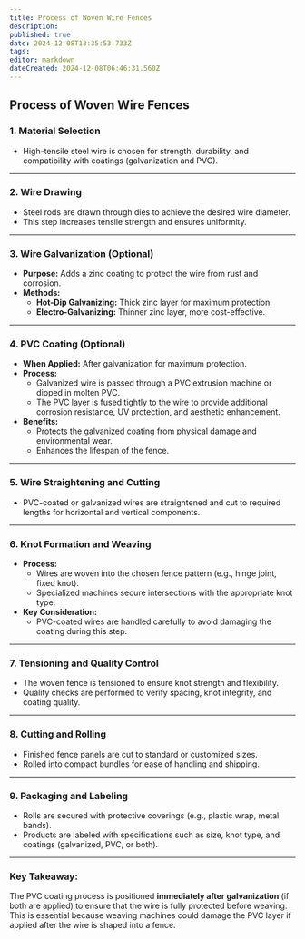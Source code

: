 ```yaml
---
title: Process of Woven Wire Fences
description: 
published: true
date: 2024-12-08T13:35:53.733Z
tags: 
editor: markdown
dateCreated: 2024-12-08T06:46:31.560Z
---
```


## Process of Woven Wire Fences

### **1. Material Selection**  
- High-tensile steel wire is chosen for strength, durability, and compatibility with coatings (galvanization and PVC).  

---

### **2. Wire Drawing**  
- Steel rods are drawn through dies to achieve the desired wire diameter.  
- This step increases tensile strength and ensures uniformity.  

---

### **3. Wire Galvanization (Optional)**  
- **Purpose:** Adds a zinc coating to protect the wire from rust and corrosion.  
- **Methods:**
  - **Hot-Dip Galvanizing:** Thick zinc layer for maximum protection.  
  - **Electro-Galvanizing:** Thinner zinc layer, more cost-effective.  

---

### **4. PVC Coating (Optional)**  
- **When Applied:** After galvanization for maximum protection.  
- **Process:**  
  - Galvanized wire is passed through a PVC extrusion machine or dipped in molten PVC.  
  - The PVC layer is fused tightly to the wire to provide additional corrosion resistance, UV protection, and aesthetic enhancement.  
- **Benefits:**  
  - Protects the galvanized coating from physical damage and environmental wear.  
  - Enhances the lifespan of the fence.  

---

### **5. Wire Straightening and Cutting**  
- PVC-coated or galvanized wires are straightened and cut to required lengths for horizontal and vertical components.  

---

### **6. Knot Formation and Weaving**  
- **Process:**  
  - Wires are woven into the chosen fence pattern (e.g., hinge joint, fixed knot).  
  - Specialized machines secure intersections with the appropriate knot type.  
- **Key Consideration:**  
  - PVC-coated wires are handled carefully to avoid damaging the coating during this step.  

---

### **7. Tensioning and Quality Control**  
- The woven fence is tensioned to ensure knot strength and flexibility.  
- Quality checks are performed to verify spacing, knot integrity, and coating quality.  

---

### **8. Cutting and Rolling**  
- Finished fence panels are cut to standard or customized sizes.  
- Rolled into compact bundles for ease of handling and shipping.  

---

### **9. Packaging and Labeling**  
- Rolls are secured with protective coverings (e.g., plastic wrap, metal bands).  
- Products are labeled with specifications such as size, knot type, and coatings (galvanized, PVC, or both).  

---

### **Key Takeaway:**
The PVC coating process is positioned **immediately after galvanization** (if both are applied) to ensure that the wire is fully protected before weaving. This is essential because weaving machines could damage the PVC layer if applied after the wire is shaped into a fence. 
